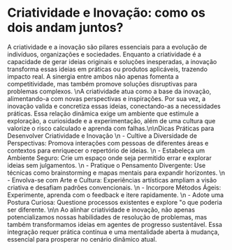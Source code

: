 # Criatividade e Inovação: como os dois andam juntos?
A criatividade e a inovação são pilares essenciais para a evolução de indivíduos, organizações e sociedades. Enquanto a criatividade é a capacidade de gerar ideias originais e soluções inesperadas, a inovação transforma essas ideias em práticas ou produtos aplicáveis, trazendo impacto real. A sinergia entre ambos não apenas fomenta a competitividade, mas também promove soluções disruptivas para problemas complexos. \nA criatividade atua como a base da inovação, alimentando-a com novas perspectivas e inspirações. Por sua vez, a inovação valida e concretiza essas ideias, conectando-as a necessidades práticas. Essa relação dinâmica exige um ambiente que estimule a exploração, a curiosidade e a experimentação, além de uma cultura que valorize o risco calculado e aprenda com falhas.\n\nDicas Práticas para Desenvolver Criatividade e Inovação \n - Cultive a Diversidade de Perspectivas: Promova interações com pessoas de diferentes áreas e contextos para enriquecer o repertório de ideias. \n - Estabeleça um Ambiente Seguro: Crie um espaço onde seja permitido errar e explorar ideias sem julgamentos. \n - Pratique o Pensamento Divergente: Use técnicas como brainstorming e mapas mentais para expandir horizontes. \n - Envolva-se com Arte e Cultura: Experiências artísticas ampliam a visão criativa e desafiam padrões convencionais. \n - Incorpore Métodos Ágeis: Experimente, aprenda com o feedback e itere rapidamente. \n - Adote uma Postura Curiosa: Questione processos existentes e explore "o que poderia ser diferente. \n\n Ao alinhar criatividade e inovação, não apenas potencializamos nossas habilidades de resolução de problemas, mas também transformamos ideias em agentes de progresso sustentável. Essa integração requer prática contínua e uma mentalidade aberta à mudança, essencial para prosperar no cenário dinâmico atual.
